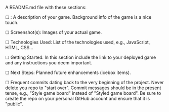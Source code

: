 A README.md file with these sections:

☐ <Memory Game>: A description of your game. Background info of the game is a nice touch.

☐ Screenshot(s): Images of your actual game.

☐ Technologies Used: List of the technologies used, e.g., JavaScript, HTML, CSS...

☐ Getting Started: In this section include the link to your deployed game and any instructions you deem important.

☐ Next Steps: Planned future enhancements (icebox items).

☐ Frequent commits dating back to the very beginning of the project. Never delete you repo to "start over". Commit messages should be in the present tense, e.g., "Style game board" instead of "Styled game board". Be sure to create the repo on your personal GitHub account and ensure that it is "public".